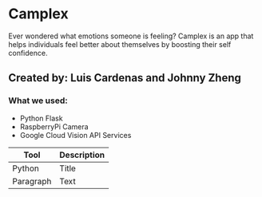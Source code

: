 # Camplex
Ever wondered what emotions someone is feeling? Camplex is an app that helps individuals feel better about themselves by boosting their self confidence.
## Created by: Luis Cardenas and Johnny Zheng
### What we used: 
- Python Flask
- RaspberryPi Camera
- Google Cloud Vision API Services

| Tool | Description |
| ----------- | ----------- |
| Python | Title |
| Paragraph | Text |

